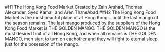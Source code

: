 #H1 The Hong Kong Food Market
Created by Zain Arshad, Thomas Alexander, Syed Kamal, and Aren ThaneAbad
##H2 The Hong Kong Food Market is the most peacful place of all Hong Kong... until the last mango of the season remains. The last mango produced by the suppliers of the Hong Kong
Food Market is THE GOLDEN MANGO. THE GOLDEN MANGO is the most desired fruit of all Hong Kong, and when all remains is THE GOLDEN MANGO, men start to turn on eachother and they will
fight to eternal sleep just for the posession of the mango.
